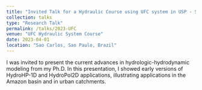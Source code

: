 ```yaml
---
title: "Invited Talk for a Hydraulic Course using UFC system in USP - Sao Carlos"
collection: talks
type: "Research Talk"
permalink: /talks/2023-UFC
venue: "UFC Hydraulic System Course"
date: 2023-04-01
location: "Sao Carlos, Sao Paulo, Brazil"
---
```

I was invited to present the current advances in hydrologic-hydrodynamic modeling from my Ph.D. In this presentation, I showed early versions of HydroHP-1D and HydroPol2D applications, illustrating applications in the Amazon basin and in urban catchments.

